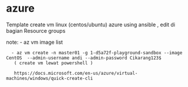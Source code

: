 # azure

Template create vm linux (centos/ubuntu) azure using ansible , edit di bagian Resource groups 



note: - az vm image list
   
      - az vm create -n master01 -g 1-d5a72f-playground-sandbox --image CentOS  --admin-username andi --admin-password Cikarang123$
       ( create vm lewat powershell )
      
       https://docs.microsoft.com/en-us/azure/virtual-machines/windows/quick-create-cli       

